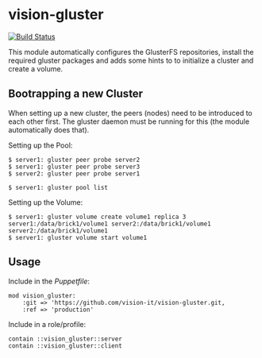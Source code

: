 # vision-gluster

[![Build Status](https://travis-ci.com/vision-it/vision-gluster.svg?branch=production)](https://travis-ci.com/vision-it/vision-gluster)

This module automatically configures the GlusterFS repositories, install the required gluster packages and adds some hints to to initialize a cluster and create a volume.

## Bootrapping a new Cluster

When setting up a new cluster, the peers (nodes) need to be introduced to each other first. The gluster daemon must be running for this (the module automatically does that).

Setting up the Pool:

```
$ server1: gluster peer probe server2
$ server1: gluster peer probe server3
$ server2: gluster peer probe server1

$ server1: gluster pool list
```

Setting up the Volume:

```
$ server1: gluster volume create volume1 replica 3 server1:/data/brick1/volume1 server2:/data/brick1/volume1 server2:/data/brick1/volume1
$ server1: gluster volume start volume1
```

## Usage

Include in the *Puppetfile*:

```
mod vision_gluster:
    :git => 'https://github.com/vision-it/vision-gluster.git,
    :ref => 'production'
```

Include in a role/profile:

```puppet
contain ::vision_gluster::server
contain ::vision_gluster::client
```
